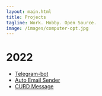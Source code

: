 ```yaml
---
layout: main.html
title: Projects
tagline: Work. Hobby. Open Source.
image: /images/computer-opt.jpg
---
```


# 2022

- [Telegram-bot](https://github.com/RajasBhagatkar/Telegram-bot)
- [Auto Email Sender](https://github.com/RajasBhagatkar/auto-email-sender)
- [CURD Message](https://github.com/RajasBhagatkar/curd-message-)

<!-- # 2015
- [Dracula](http://draculatheme.com/)
- [Clipboard.js](http://clipboardjs.com/)
- [Select](https://www.npmjs.com/package/select)
- [Delegate](https://www.npmjs.com/package/delegate)
- [Good Listener](https://www.npmjs.com/package/good-listener)
- [CustomElements.io](http://customelements.io/)
- [Launchpad](http://liferay.io/)
- [Metal.js](http://metaljs.com/) -->
